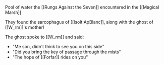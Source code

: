 Pool of water the [[Rungs Against the Seven]] encountered in the [[Magical Marsh]]

They found the sarcophagus of [[Isolt ApBlanc]], along with the ghost of [[W_rm]]'s mother!

The ghost spoke to [[W_rm]] and said: 
- "Me son, didn't think to see you on this side"
- "Did you bring the key of passage through the mists"
- "The hope of [[Forfar]] rides on you"
